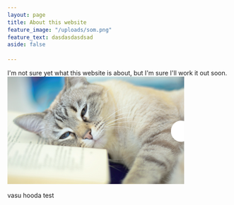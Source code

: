 ```yaml
---
layout: page
title: About this website
feature_image: "/uploads/som.png"
feature_text: dasdasdasdsad
aside: false

---
```

I'm not sure yet what this website is about, but I'm sure I'll work it out soon.![](/uploads/katze_web.png)

vasu hooda test 